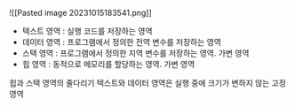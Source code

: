 ![[Pasted image 20231015183541.png]]
- 텍스트 영역 : 실행 코드를 저장하는 영역
- 데이터 영역 : 프로그램에서 정의한 전역 변수를 저장하는 영역
- 스택 영역 : 프로그램에서 정의한 지역 변수를 저장하는 영역. 가변 영역
- 힙 영역 : 동적으로 메모리를 할당하는 영역. 가변 영역

힙과 스택 영역의 줄다리기
텍스트와 데이터 영역은 실행 중에 크기가 변하지 않는 고정 영역